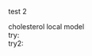 test 2

<script type='text/javascript' src='https://chemapps.stolaf.edu/jmol/files/JSmolMin2.js'></script>
<script type='text/javascript' language='javascript'>
  Jmol.Info.j2sPath = 'https://chemapps.stolaf.edu/jmol/jsmol/j2s';
  Jmol.Info.serverURL='https://chemapps.stolaf.edu/jmol/jsmol/php/jsmol.php';
  jmolInitialize('https://chemapps.stolaf.edu/jmol/files', true);
  jmolApplet(['400','200'],"set antialiasdisplay\;load https://gr-jeannerat-unige.github.io/macrolide-antibiotics/data/cholesterol-3D.sdf;",'0');
</script>
<div style='width:600px'>cholesterol local model <script>jmolCheckbox('spin on','spin off','spin on/off')</script></div>
<div style='width:600px'>try:  <script>jmolCheckbox("spacefill on","spacefill off","toggle display as spheres")</script></div>
<div style='width:600px'>try2:  <script>jmolButton("spacefill on", "display as vdW spheres");</script></div>
